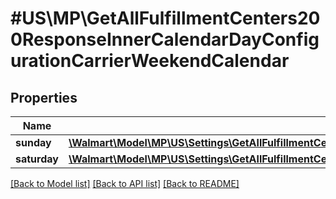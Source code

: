 # #US\MP\GetAllFulfillmentCenters200ResponseInnerCalendarDayConfigurationCarrierWeekendCalendar

## Properties

Name | Type | Description | Notes
------------ | ------------- | ------------- | -------------
**sunday** | [**\Walmart\Model\MP\US\Settings\GetAllFulfillmentCenters200ResponseInnerCalendarDayConfigurationCarrierWeekendCalendarSunday**](GetAllFulfillmentCenters200ResponseInnerCalendarDayConfigurationCarrierWeekendCalendarSunday.md) |  | [optional]
**saturday** | [**\Walmart\Model\MP\US\Settings\GetAllFulfillmentCenters200ResponseInnerCalendarDayConfigurationCarrierWeekendCalendarSunday**](GetAllFulfillmentCenters200ResponseInnerCalendarDayConfigurationCarrierWeekendCalendarSunday.md) |  | [optional]


[[Back to Model list]](../) [[Back to API list]](../../Api/US/MP) [[Back to README]](../../README.md)
